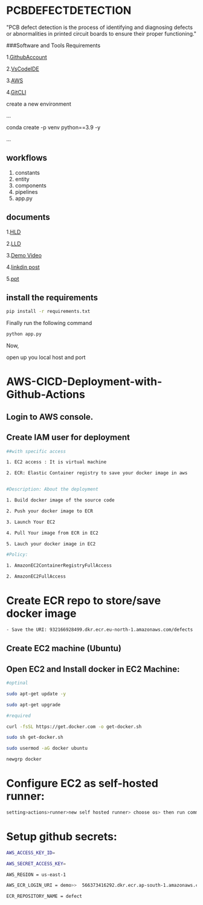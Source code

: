 # PCBDEFECTDETECTION
"PCB defect detection is the process of identifying and diagnosing defects or abnormalities in printed circuit boards to ensure their proper functioning."

###Software and Tools Requirements

  1.[GithubAccount](https://github.com/)

  2.[VsCodeIDE](https://code.visualstudio.com/)

  3.[AWS](https://aws.amazon.com/)
  
  4.[GitCLI](https://git-scm.com/)


create a new environment

...

conda create -p venv python==3.9 -y

...

## workflows

1. constants
2. entity
3. components
4. pipelines
5. app.py


## documents

  1.[HLD](https://docs.google.com/document/d/1OS3zzAG1LO1a07mIAmsM9C_qeLKqbcPq/edit?usp=sharing&ouid=110561493789800648225&rtpof=true&sd=true)
  
  2.[LLD](https://docs.google.com/document/d/1wmQfv0crz9z-KijJJ4ERBJ08BUUUA0PD/edit?usp=sharing&ouid=110561493789800648225&rtpof=true&sd=true)
  
  3.[Demo Video](https://drive.google.com/file/d/1-ibVkFwmwXlTjuxB7NLigjc5gFJZlsfG/view?usp=sharing)
  
  4.[linkdin post](https://www.linkedin.com/posts/mounika-avadutha-3592731aa_pcbprinted-circuit-board-fault-detection-activity-7127870306966278144-GoPO?utm_source=share&utm_medium=member_desktop)
  
  5.[ppt](https://docs.google.com/presentation/d/1ItuVg0Lj_wDuIsszKcjCL0ypCAGTsyF2/edit?usp=sharing&ouid=110561493789800648225&rtpof=true&sd=true)


## install the requirements
```bash
pip install -r requirements.txt
``````
Finally run the following command

```bash
python app.py
``````
Now,

open up you local host and port

# AWS-CICD-Deployment-with-Github-Actions
##  Login to AWS console.
##  Create IAM user for deployment
```bash
##with specific access

1. EC2 access : It is virtual machine

2. ECR: Elastic Container registry to save your docker image in aws


#Description: About the deployment

1. Build docker image of the source code

2. Push your docker image to ECR

3. Launch Your EC2 

4. Pull Your image from ECR in EC2

5. Lauch your docker image in EC2

#Policy:

1. AmazonEC2ContainerRegistryFullAccess

2. AmazonEC2FullAccess
``````

# Create ECR repo to store/save docker image
```bash
- Save the URI: 932166928499.dkr.ecr.eu-north-1.amazonaws.com/defects
``````
## Create EC2 machine (Ubuntu)
## Open EC2 and Install docker in EC2 Machine:
```bash
#optinal

sudo apt-get update -y

sudo apt-get upgrade

#required

curl -fsSL https://get.docker.com -o get-docker.sh

sudo sh get-docker.sh

sudo usermod -aG docker ubuntu

newgrp docker
``````

# Configure EC2 as self-hosted runner:
```bash
setting>actions>runner>new self hosted runner> choose os> then run command one by one
``````
# Setup github secrets:
```bash
AWS_ACCESS_KEY_ID=

AWS_SECRET_ACCESS_KEY=

AWS_REGION = us-east-1

AWS_ECR_LOGIN_URI = demo>>  566373416292.dkr.ecr.ap-south-1.amazonaws.com/defect

ECR_REPOSITORY_NAME = defect
``````



